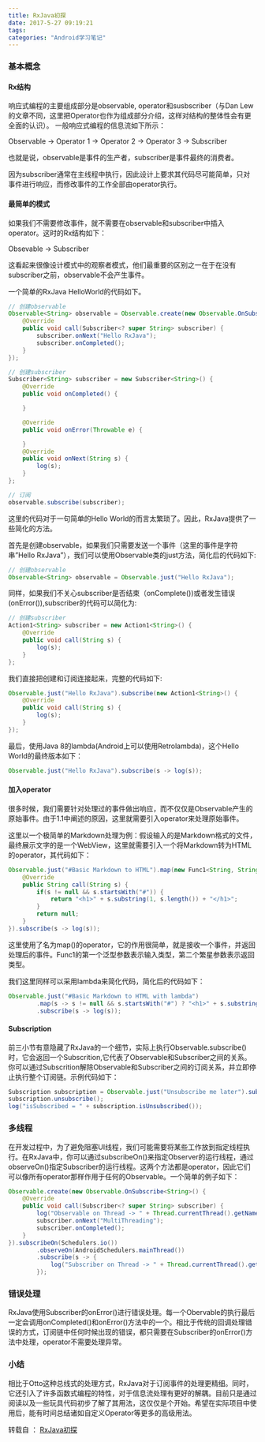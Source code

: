 ```yaml
---
title: RxJava初探
date: 2017-5-27 09:19:21
tags:
categories: "Android学习笔记"
---
```


### 基本概念

#### Rx结构

响应式编程的主要组成部分是observable, operator和susbscriber（与Dan Lew的文章不同，这里把Operator也作为组成部分介绍，这样对结构的整体性会有更全面的认识）。
一般响应式编程的信息流如下所示：

Observable -> Operator 1 -> Operator 2 -> Operator 3 -> Subscriber

也就是说，observable是事件的生产者，subscriber是事件最终的消费者。

因为subscriber通常在主线程中执行，因此设计上要求其代码尽可能简单，只对事件进行响应，而修改事件的工作全部由operator执行。

#### 最简单的模式

如果我们不需要修改事件，就不需要在observable和subscriber中插入operator。这时的Rx结构如下：

Obsevable -> Subscriber

这看起来很像设计模式中的观察者模式，他们最重要的区别之一在于在没有subscriber之前，observable不会产生事件。

一个简单的RxJava HelloWorld的代码如下。

```Java
// 创建observable
Observable<String> observable = Observable.create(new Observable.OnSubscribe<String>() {
    @Override
    public void call(Subscriber<? super String> subscriber) {
        subscriber.onNext("Hello RxJava");
        subscriber.onCompleted();
    }
});

// 创建subscriber
Subscriber<String> subscriber = new Subscriber<String>() {
    @Override
    public void onCompleted() {

    }

    @Override
    public void onError(Throwable e) {

    }
    @Override
    public void onNext(String s) {
        log(s);
    }
};

// 订阅
observable.subscribe(subscriber);
```

这里的代码对于一句简单的Hello World的而言太繁琐了。因此，RxJava提供了一些简化的方法。

首先是创建observable，如果我们只需要发送一个事件（这里的事件是字符串”Hello RxJava”），我们可以使用Observable类的just方法，简化后的代码如下:

```Java
// 创建observable
Observable<String> observable = Observable.just("Hello RxJava");
```

同样，如果我们不关心subscriber是否结束（onComplete())或者发生错误(onError()),subscriber的代码可以简化为:

```Java
// 创建subscriber
Action1<String> subscriber = new Action1<String>() {
    @Override
    public void call(String s) {
        log(s);
    }
};
```

我们直接把创建和订阅连接起来，完整的代码如下:

```Java
Observable.just("Hello RxJava").subscribe(new Action1<String>() {
    @Override
    public void call(String s) {
        log(s);
    }
});
```

最后，使用Java 8的lambda(Android上可以使用Retrolambda)，这个Hello World的最终版本如下：

```Java
Observable.just("Hello RxJava").subscribe(s -> log(s));
```

#### 加入operator

很多时候，我们需要针对处理过的事件做出响应，而不仅仅是Observable产生的原始事件。由于1.1中阐述的原因，这里就需要引入operator来处理原始事件。

这里以一个极简单的Markdown处理为例：假设输入的是Markdown格式的文件，最终展示文字的是一个WebView，这里就需要引入一个将Markdown转为HTML的operator，其代码如下：

```Java
Observable.just("#Basic Markdown to HTML").map(new Func1<String, String>() {
    @Override
    public String call(String s) {
        if(s != null && s.startsWith("#")) {
            return "<h1>" + s.substring(1, s.length()) + "</h1>";
        }
        return null;
    }
}).subscribe(s -> log(s));
```

这里使用了名为map()的operator，它的作用很简单，就是接收一个事件，并返回处理后的事件。Func1的第一个泛型参数表示输入类型，第二个繁星参数表示返回类型。

我们这里同样可以采用lambda来简化代码，简化后的代码如下：

```Java
Observable.just("#Basic Markdown to HTML with lambda")
        .map(s -> s != null && s.startsWith("#") ? "<h1>" + s.substring(1, s.length()) + "</h1>" : null)
        .subscribe(s -> log(s));
```

#### Subscription

前三小节有意隐藏了RxJava的一个细节，实际上执行Observable.subscribe()时，它会返回一个Subscrition,它代表了Observable和Subscriber之间的关系。你可以通过Subscrition解除Observable和Subscriber之间的订阅关系，并立即停止执行整个订阅链。示例代码如下：

```java
Subscription subscription = Observable.just("Unsubscribe me later").subscribe(s -> log(s));
subscription.unsubscribe();
log("isSubscribed = " + subscription.isUnsubscribed());
```

### 多线程

在开发过程中，为了避免阻塞UI线程，我们可能需要将某些工作放到指定线程执行。在RxJava中，你可以通过subscribeOn()来指定Observer的运行线程，通过observeOn()指定Subscriber的运行线程。这两个方法都是operator，因此它们可以像所有operator那样作用于任何的Observable。一个简单的例子如下：

```Java
Observable.create(new Observable.OnSubscribe<String>() {
    @Override
    public void call(Subscriber<? super String> subscriber) {
        log("Observable on Thread -> " + Thread.currentThread().getName());
        subscriber.onNext("MultiThreading");
        subscriber.onCompleted();
    }
}).subscribeOn(Schedulers.io())
        .observeOn(AndroidSchedulers.mainThread())
        .subscribe(s -> {
            log("Subscriber on Thread -> " + Thread.currentThread().getName());
        });
```

### 错误处理

RxJava使用Subscriber的onError()进行错误处理。每一个Obervable的执行最后一定会调用onCompleted()和onError()方法中的一个。相比于传统的回调处理错误的方式，订阅链中任何时候出现的错误，都只需要在Subscriber的onError()方法中处理，operator不需要处理异常。

### 小结

相比于Otto这种总线式的处理方式，RxJava对于订阅事件的处理更精细。同时，它还引入了许多函数式编程的特性，对于信息流处理有更好的解耦。目前只是通过阅读以及一些玩具代码初步了解了其用法，这仅仅是个开始。希望在实际项目中使用后，能有时间总结诸如自定义Operator等更多的高级用法。

转载自 ： [RxJava初探](http://codethink.me/2015/05/09/intro-of-rxjava/)
